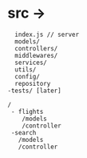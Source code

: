 #
#     src ->
      index.js // server
      models/
      controllers/
      middlewares/
      services/
      utils/
      config/
      repository
    -tests/ [later]

    /
     - flights
        /models
        /controller
     -search
       /models
       /controller